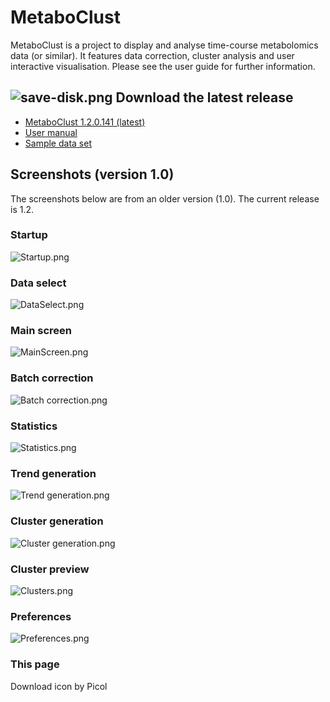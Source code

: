 # MetaboClust #
MetaboClust is a project to display and analyse time-course metabolomics data (or similar).
It features data correction, cluster analysis and user interactive visualisation.
Please see the user guide for further information.

## ![save-disk.png](https://bitbucket.org/repo/44K5Kx/images/2280906455-save-disk.png) Download the latest release ##
* [MetaboClust 1.2.0.141 (latest)](https://bitbucket.org/mjr129/metabolitelevels/downloads/MetaboClust_1.2.0.141.zip)
* [User manual](https://bitbucket.org/mjr129/metabolitelevels/downloads/UserGuide.pdf)
* [Sample data set](https://bitbucket.org/mjr129/metabolitelevels/downloads/SampleData.zip)

## Screenshots (version 1.0) ##
The screenshots below are from an older version (1.0). The current release is 1.2.

### Startup ###
![Startup.png](https://bitbucket.org/repo/44K5Kx/images/1908970895-Startup.png)

### Data select ###
![DataSelect.png](https://bitbucket.org/repo/44K5Kx/images/981813701-DataSelect.png)

### Main screen ###
![MainScreen.png](https://bitbucket.org/repo/44K5Kx/images/1218079367-MainScreen.png)

### Batch correction ###
![Batch correction.png](https://bitbucket.org/repo/44K5Kx/images/241781873-Batch%20correction.png)

### Statistics ###
![Statistics.png](https://bitbucket.org/repo/44K5Kx/images/2674429484-Statistics.png)

### Trend generation ###
![Trend generation.png](https://bitbucket.org/repo/44K5Kx/images/687989799-Trend%20generation.png)

### Cluster generation ###
![Cluster generation.png](https://bitbucket.org/repo/44K5Kx/images/118913605-Cluster%20generation.png)

### Cluster preview ###
![Clusters.png](https://bitbucket.org/repo/44K5Kx/images/2278236692-Clusters.png)

### Preferences ###
![Preferences.png](https://bitbucket.org/repo/44K5Kx/images/1547508546-Preferences.png)

### This page ###

Download icon by Picol
